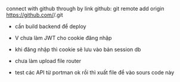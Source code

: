 connect with github through by link github:
git remote add origin https://github.com/<your-username>/<repo-name>.git

+ cần build backend để deploy

+ V chưa làm JWT cho cookie đăng nhập
+ khi đăng nhập thì cookie sẽ lưu vào bản session db
+ chưa làm  upload file router
+ test các API từ portman ok rồi thì xuất file để vào sours code này
